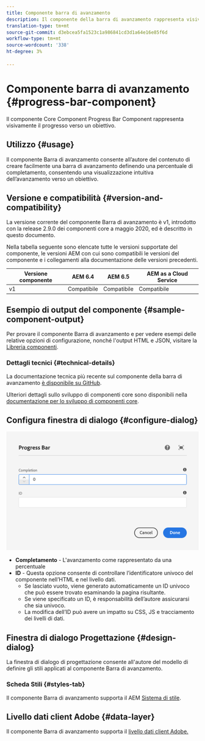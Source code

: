 ```yaml
---
title: Componente barra di avanzamento
description: Il componente della barra di avanzamento rappresenta visivamente il progresso verso un obiettivo
translation-type: tm+mt
source-git-commit: d3ebcea5fa1523c1a986841cd3d1a64e16e85f6d
workflow-type: tm+mt
source-wordcount: '338'
ht-degree: 3%

---
```



# Componente barra di avanzamento {#progress-bar-component}

Il componente Core Component Progress Bar Component rappresenta visivamente il progresso verso un obiettivo.

## Utilizzo {#usage}

Il componente Barra di avanzamento consente all’autore del contenuto di creare facilmente una barra di avanzamento definendo una percentuale di completamento, consentendo una visualizzazione intuitiva dell’avanzamento verso un obiettivo.

## Versione e compatibilità {#version-and-compatibility}

La versione corrente del componente Barra di avanzamento è v1, introdotto con la release 2.9.0 dei componenti core a maggio 2020, ed è descritto in questo documento.

Nella tabella seguente sono elencate tutte le versioni supportate del componente, le versioni AEM con cui sono compatibili le versioni del componente e i collegamenti alla documentazione delle versioni precedenti.

| Versione componente | AEM 6.4   | AEM 6.5 | AEM as a Cloud Service |
|---|---|---|---|
| v1 | Compatibile | Compatibile | Compatibile |

## Esempio di output del componente {#sample-component-output}

Per provare il componente Barra di avanzamento e per vedere esempi delle relative opzioni di configurazione, nonché l&#39;output HTML e JSON, visitare la [Libreria componenti](https://adobe.com/go/aem_cmp_library_progressbar).

### Dettagli tecnici {#technical-details}

La documentazione tecnica più recente sul componente della barra di avanzamento [è disponibile su GitHub](https://adobe.com/go/aem_cmp_tech_progress_v1).

Ulteriori dettagli sullo sviluppo di componenti core sono disponibili nella [documentazione per lo sviluppo di componenti core](/help/developing/overview.md).

## Configura finestra di dialogo {#configure-dialog}

![Finestra di dialogo di modifica del componente della barra di avanzamento](/help/assets/progress-bar-edit.png)

* **Completamento**  - L&#39;avanzamento come rappresentato da una percentuale
* **ID**  - Questa opzione consente di controllare l’identificatore univoco del componente nell’HTML e nel livello [ ](/help/developing/data-layer/overview.md)dati.
   * Se lasciato vuoto, viene generato automaticamente un ID univoco che può essere trovato esaminando la pagina risultante.
   * Se viene specificato un ID, è responsabilità dell’autore assicurarsi che sia univoco.
   * La modifica dell’ID può avere un impatto su CSS, JS e tracciamento dei livelli di dati.

## Finestra di dialogo Progettazione {#design-dialog}

La finestra di dialogo di progettazione consente all&#39;autore del modello di definire gli stili applicati al componente Barra di avanzamento.

### Scheda Stili {#styles-tab}

Il componente Barra di avanzamento supporta il AEM [Sistema di stile](/help/get-started/authoring.md#component-styling).

## Livello dati client  Adobe {#data-layer}

Il componente Barra di avanzamento supporta il [ livello dati client Adobe.](/help/developing/data-layer/overview.md)
